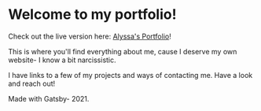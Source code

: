 <h1>Welcome to my portfolio!</h1>

Check out the live version here: [Alyssa's Portfolio](https://alyssathi.dev)!

<p>This is where you'll find everything about me, cause I deserve my own website- I know a bit narcissistic. </p>

<p>I have links to a few of my projects and ways of contacting me. Have a look and reach out! </p>

<p>Made with Gatsby- 2021.</p>
